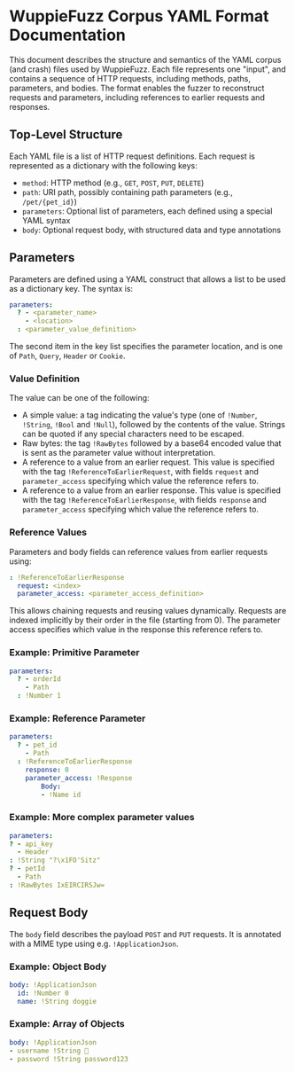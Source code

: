 # WuppieFuzz Corpus YAML Format Documentation

This document describes the structure and semantics of the YAML corpus (and crash) files used by WuppieFuzz. Each file represents one "input", and contains a sequence of HTTP requests, including methods, paths, parameters, and bodies. The format enables the fuzzer to reconstruct requests and parameters, including references to earlier requests and responses.

## Top-Level Structure

Each YAML file is a list of HTTP request definitions. Each request is represented as a dictionary with the following keys:

- `method`: HTTP method (e.g., `GET`, `POST`, `PUT`, `DELETE`)
- `path`: URI path, possibly containing path parameters (e.g., `/pet/{pet_id}`)
- `parameters`: Optional list of parameters, each defined using a special YAML syntax
- `body`: Optional request body, with structured data and type annotations

## Parameters

Parameters are defined using a YAML construct that allows a list to be used as a dictionary key. The syntax is:

```yaml
parameters:
  ? - <parameter_name>
    - <location>
  : <parameter_value_definition>
```

The second item in the key list specifies the parameter location, and is one of `Path`, `Query`, `Header` or `Cookie`.

### Value Definition

The value can be one of the following:
- A simple value:  a tag indicating the value's type (one of  `!Number`, `!String`, `!Bool` and `!Null`), followed by the contents of the value. Strings can be quoted if any special characters need to be escaped.
- Raw bytes: the tag `!RawBytes` followed by a base64 encoded value that is sent as the parameter value without interpretation.
- A reference to a value from an earlier request. This value is specified with the tag `!ReferenceToEarlierRequest`, with fields `request` and `parameter_access` specifying which value the reference refers to.
- A reference to a value from an earlier response. This value is specified with the tag `!ReferenceToEarlierResponse`, with fields `response` and `parameter_access` specifying which value the reference refers to.

### Reference Values

Parameters and body fields can reference values from earlier requests using:

```yaml
: !ReferenceToEarlierResponse
  request: <index>
  parameter_access: <parameter_access_definition>
```

This allows chaining requests and reusing values dynamically. Requests are indexed implicitly by their order in the file (starting from 0). The parameter access specifies which value in the response this reference refers to.

### Example: Primitive Parameter

```yaml
parameters:
  ? - orderId
    - Path
  : !Number 1
```

### Example: Reference Parameter

```yaml
parameters:
  ? - pet_id
    - Path
  : !ReferenceToEarlierResponse
    response: 0
    parameter_access: !Response
    	Body:
    	- !Name id
```

### Example: More complex parameter values

```yaml
parameters:
? - api_key
  - Header
: !String "?\x1FO'Sitz"
? - petId
  - Path
: !RawBytes IxEIRCIRSJw=
```

## Request Body

The `body` field describes the payload `POST` and `PUT` requests. It is annotated with a MIME type using e.g. `!ApplicationJson`.

### Example: Object Body

```yaml
body: !ApplicationJson
  id: !Number 0
  name: !String doggie
```

### Example: Array of Objects

```yaml
body: !ApplicationJson
- username !String 🎵
- password !String password123
```
